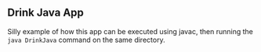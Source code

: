 ## Drink Java App

Silly example of how this app can be executed using javac, then running the `java DrinkJava` command on the same directory.